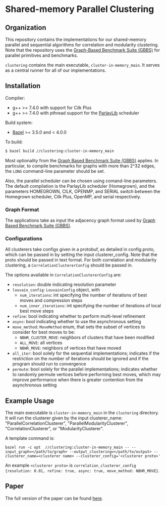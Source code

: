 # Shared-memory Parallel Clustering

Organization
--------

This repository contains the implementations for our
shared-memory parallel and sequential algorithms for correlation and modularity 
clustering.  Note
that the repository uses the
[Graph-Based Benchmark Suite (GBBS)](https://github.com/ParAlg/gbbs)
for parallel primitives and benchmarks.

`clustering` contains the main executable, `cluster-in-memory_main`.
It serves as a central runner for all of our implementations.

<!---
`scripts/test_approx_kcore.py` is a script to run tests for ParallelLDS, 
LDS, and KCore.
-->

## Installation

Compiler:
* g++ &gt;= 7.4.0 with support for Cilk Plus
* g++ &gt;= 7.4.0 with pthread support for the [ParlayLib](https://github.com/cmuparlay/parlaylib) scheduler


Build system:
* [Bazel](https:://bazel.build) &gt;= 3.5.0 and &lt; 4.0.0

To build:
```sh
$ bazel build //clustering:cluster-in-memory_main
```

Most optionality from the [Graph Based Benchmark Suite (GBBS)](https://github.com/ParAlg/gbbs)
applies. In particular, to compile benchmarks for graphs with
more than 2^32 edges, the `LONG` command-line parameter should be set.

Also, the parallel scheduler can be chosen using comand-line parameters.
The default compilation is the ParlayLib scheduler (Homegrown), and the parameters HOMEGROWN, CILK, 
OPENMP, and SERIAL switch between the Homegrown scheduler, Cilk Plus, OpenMP, and serial
respectively.

### Graph Format

The applications take as input the adjacency graph format used by
[Graph Based Benchmark Suite (GBBS)](https://github.com/ParAlg/gbbs).

### Configurations

All clusterers take configs given
in a protobuf, as detailed in config.proto, which can be passed in by setting
the input clusterer_config. Note that the proto should be passed in text format.
For both correlation and modularity clustering, a `CorrelationClustererConfig`
should be passed in.

The options available in `CorrelationClustererConfig` are:
* `resolution`: double indicating resolution parameter
* `louvain_config`: `LouvainConfig` object, with
    *  `num_iterations`: int specifying the number of iterations of best moves and compression steps
    * `num_inner_iterations`: int specifying the number of iterations of local best move steps
* `refine`: bool indicating whether to perform multi-level refinement
* `async`: bool indicating whether to use the asynchronous setting
* `move_method`: `MoveMethod` enum, that sets the subset of vertices to consider for best moves to be:
    * `NBHR_CLUSTER_MOVE`: neighbors of clusters that have been modified
    * `ALL_MOVE`: all vertices
    * `NBHR_MOVE`: neighbors of vertices that have moved
* `all_iter`: bool solely for the sequential implementations; indicates if the restriction on the number of iterations should be ignored and if the program should run to convergence
*  `permute`: bool solely for the parallel implementations; indicates whether to 
randomly permute vertices before performing best moves, which may improve performance
when there is greater contention from the asynchronous setting

## Example Usage

The main executable is `cluster-in-memory_main` in the `clustering` directory. It
will run the clusterer given by the input clusterer_name: "ParallelCorrelationClusterer",
"ParallelModularityClusterer", "CorrelationClusterer", or "ModularityClusterer".

A template command is:

```
bazel run -c opt  //clustering:cluster-in-memory_main -- --input_graph=</path/to/graph> --output_clustering=</path/to/output> --clusterer_name=<clusterer name> --clusterer_config='<clusterer proto>'
```

An example `<clusterer proto>` is `correlation_clusterer_config {resolution: 0.01, refine: true, async: true, move_method: NBHR_MOVE}`.

Paper
--------
The full version of the paper can be found [here](https://arxiv.org/abs/2108.01731).